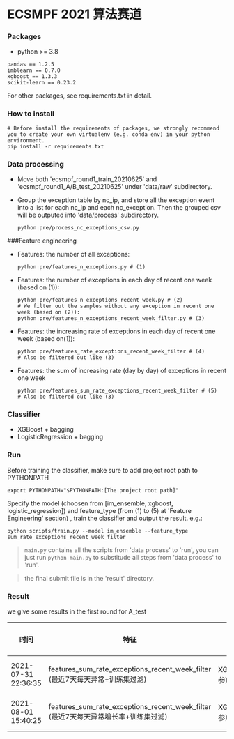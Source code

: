 # ECSMPF 2021 算法赛道

### Packages

* python >= 3.8

```
pandas == 1.2.5
imblearn == 0.7.0
xgboost == 1.3.3
scikit-learn == 0.23.2
```

For other packages, see requirements.txt in detail.

### How to install

```shell
# Before install the requirements of packages, we strongly recommend you to create your own virtualenv (e.g. conda env) in your python environment.  
pip install -r requirements.txt 
```

### Data processing

* Move both 'ecsmpf_round1_train_20210625' and 'ecsmpf_round1_A/B_test_20210625' under 'data/raw' subdirectory.

* Group the exception table by nc_ip, and store all the exception event into a list for each nc_ip and each nc_exception. Then the grouped csv will be outputed into 'data/process' subdirectory.

  ```
  python pre/process_nc_exceptions_csv.py
  ```

###Feature engineering

* Features: the number of all exceptions:

  ```shell
  python pre/features_n_exceptions.py # (1)
  ```

* Features: the number of exceptions in each day of recent one week (based on (1)):

  ```shell
  python pre/features_n_exceptions_recent_week.py # (2)
  # We filter out the samples without any exception in recent one week (based on (2)):
  python pre/features_n_exceptions_recent_week_filter.py # (3)
  ```

* Features: the increasing rate of exceptions in each day of recent one week (based on(1)):

  ```shell
  python pre/features_rate_exceptions_recent_week_filter # (4)
  # Also be filtered out like (3) 
  ```

* Features: the sum of increasing rate (day by day) of exceptions in recent one week 

  ```shell
  python pre/features_sum_rate_exceptions_recent_week_filter # (5)
  # Also be filtered out like (3) 
  ```

### Classifier

* XGBoost + bagging
* LogisticRegression + bagging

### Run

Before training the classifier, make sure to add project root path to PYTHONPATH

```shell
export PYTHONPATH="$PYTHONPATH:[The project root path]"
```

Specify the model (choosen from [im_ensemble, xgboost, logistic_regression]) and feature_type (from (1) to (5) at 'Feature Engineering' section) , train the classifier and output the result. e.g.:

```shell
python scripts/train.py --model im_ensemble --feature_type sum_rate_exceptions_recent_week_filter
```



> `main.py` contains all the scripts from 'data process' to 'run',  you can just run `python main.py` to substitude all steps from 'data process' to 'run'.

> the final submit file is in the 'result' directory.    



### Result

we give some results in the first round for A_test

| 时间                | 特征                                                         | 分类器                           | 训练集混淆矩阵和F1          | 结果F1 |
| ------------------- | ------------------------------------------------------------ | -------------------------------- | --------------------------- | ------ |
| 2021-07-31 22:36:35 | features_sum_rate_exceptions_recent_week_filter (最近7天每天异常+训练集过滤) | XGBOOST(未调参)+IM_ENSEMBLE(1:4) | [[69132   321],[40  1493]]  | 0.2737 |
| 2021-08-01 15:40:25 | features_sum_rate_exceptions_recent_week_filter (最近7天每天异常增长率+训练集过滤) | XGBOOST(未调参)+IM_ENSEMBLE(1:1) | [[67159  2294], [50, 1483]] | 0.1443 |



